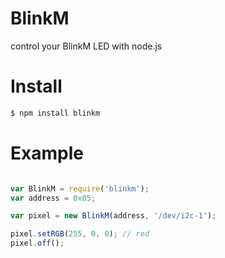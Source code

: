 # BlinkM

control your BlinkM LED with node.js

# Install

````bash
$ npm install blinkm
````

# Example

```javascript

var BlinkM = require('blinkm');
var address = 0x05;

var pixel = new BlinkM(address, '/dev/i2c-1');

pixel.setRGB(255, 0, 0); // red
pixel.off();
````
